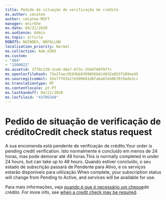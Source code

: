 ```yaml
---
title: Pedido de situação de verificação de crédito
ms.author: cmcatee
author: cmcatee-MSFT
manager: mnirkhe
ms.date: 04/21/2020
ms.audience: Admin
ms.topic: article
ROBOTS: NOINDEX, NOFOLLOW
localization_priority: Normal
ms.collection: Adm_O365
ms.custom:
- "464"
- "1500022"
ms.assetid: 1ff0c139-3ce0-46e7-873c-35d4f60f9f7c
ms.openlocfilehash: 73e2faec9593bb0399056b614632a853f189ee65
ms.sourcegitcommit: 55eff703a17e500681d8fa6a87eb067019ade3cc
ms.translationtype: MT
ms.contentlocale: pt-PT
ms.lasthandoff: 04/22/2020
ms.locfileid: "43705348"
---
```

# <a name="credit-check-status-request"></a><span data-ttu-id="a4822-102">Pedido de situação de verificação de crédito</span><span class="sxs-lookup"><span data-stu-id="a4822-102">Credit check status request</span></span>

<span data-ttu-id="a4822-103">A sua encomenda está pendente de verificação de crédito.</span><span class="sxs-lookup"><span data-stu-id="a4822-103">Your order is pending credit verification.</span></span> <span data-ttu-id="a4822-104">Isto normalmente é concluído em menos de 24 horas, mas pode demorar até 48 horas.</span><span class="sxs-lookup"><span data-stu-id="a4822-104">This is normally completed in under 24 hours, but can take up to 48 hours.</span></span> <span data-ttu-id="a4822-105">Quando estiver concluído, o seu estado de subscrição passará de Pendente para Ativo, e os serviços estarão disponíveis para utilização.</span><span class="sxs-lookup"><span data-stu-id="a4822-105">When complete, your subscription status will change from Pending to Active, and services will be available for use.</span></span>

<span data-ttu-id="a4822-106">Para mais informações, veja [quando é que é necessário um cheque](https://docs.microsoft.com/microsoft-365/commerce/billing-and-payments/pay-for-your-subscription?view=o365-worldwide#pay-by-invoice-check-or-eft)de crédito .</span><span class="sxs-lookup"><span data-stu-id="a4822-106">For more info, see [when a credit check may be required](https://docs.microsoft.com/microsoft-365/commerce/billing-and-payments/pay-for-your-subscription?view=o365-worldwide#pay-by-invoice-check-or-eft).</span></span>
